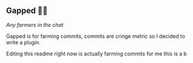 ## Gapped 🧑‍🌾

*Any farmers in the chat*

Gapped is for farming commits, commits are cringe metric so I decided to write a plugin.

Editing this readme right now is actually farming commits for me this is a b
